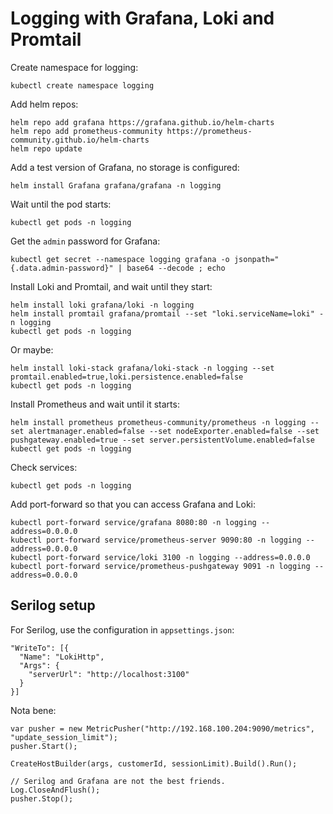 # Logging with Grafana, Loki and Promtail

Create namespace for logging:

```
kubectl create namespace logging
```

Add helm repos:

```
helm repo add grafana https://grafana.github.io/helm-charts
helm repo add prometheus-community https://prometheus-community.github.io/helm-charts
helm repo update
```

Add a test version of Grafana, no storage is configured:

```
helm install Grafana grafana/grafana -n logging
```

Wait until the pod starts:

```
kubectl get pods -n logging
```

Get the `admin` password for Grafana:

```
kubectl get secret --namespace logging grafana -o jsonpath="{.data.admin-password}" | base64 --decode ; echo
```

Install Loki and Promtail, and wait until they start:

```
helm install loki grafana/loki -n logging
helm install promtail grafana/promtail --set "loki.serviceName=loki" -n logging
kubectl get pods -n logging
```

Or maybe:

```
helm install loki-stack grafana/loki-stack -n logging --set promtail.enabled=true,loki.persistence.enabled=false
kubectl get pods -n logging
```

Install Prometheus and wait until it starts:

```
helm install prometheus prometheus-community/prometheus -n logging --set alertmanager.enabled=false --set nodeExporter.enabled=false --set pushgateway.enabled=true --set server.persistentVolume.enabled=false
kubectl get pods -n logging
```

Check services:

```
kubectl get pods -n logging
```

Add port-forward so that you can access Grafana and Loki:

```
kubectl port-forward service/grafana 8080:80 -n logging --address=0.0.0.0
kubectl port-forward service/prometheus-server 9090:80 -n logging --address=0.0.0.0
kubectl port-forward service/loki 3100 -n logging --address=0.0.0.0
kubectl port-forward service/prometheus-pushgateway 9091 -n logging --address=0.0.0.0
```

## Serilog setup

For Serilog, use the configuration in `appsettings.json`:

```
"WriteTo": [{
  "Name": "LokiHttp",
  "Args": {
    "serverUrl": "http://localhost:3100"
  }
}]
```

Nota bene:

```
var pusher = new MetricPusher("http://192.168.100.204:9090/metrics", "update_session_limit");
pusher.Start();

CreateHostBuilder(args, customerId, sessionLimit).Build().Run();

// Serilog and Grafana are not the best friends.
Log.CloseAndFlush();
pusher.Stop();
```
